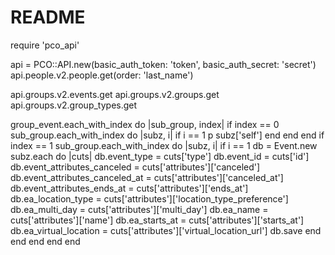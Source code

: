 # README

require 'pco_api'

api = PCO::API.new(basic_auth_token: 'token', basic_auth_secret: 'secret')
api.people.v2.people.get(order: 'last_name')

api.groups.v2.events.get
api.groups.v2.groups.get
api.groups.v2.group_types.get



 group_event.each_with_index do |sub_group, index|
    if index == 0
       sub_group.each_with_index do |subz, i|
       if i == 1
         p subz['self']
        end
       end
     end
    if index == 1
      sub_group.each_with_index do |subz, i|
       if i == 1
       db = Event.new
       subz.each do |cuts|
          db.event_type =  cuts['type']
          db.event_id = cuts['id']
          db.event_attributes_canceled = cuts['attributes']['canceled']
          db.event_attributes_canceled_at = cuts['attributes']['canceled_at']
          db.event_attributes_ends_at = cuts['attributes']['ends_at']
          db.ea_location_type = cuts['attributes']['location_type_preference']
          db.ea_multi_day = cuts['attributes']['multi_day']
          db.ea_name = cuts['attributes']['name']
          db.ea_starts_at = cuts['attributes']['starts_at']
          db.ea_virtual_location = cuts['attributes']['virtual_location_url']
          db.save
          end
        end
      end
    end
  end
